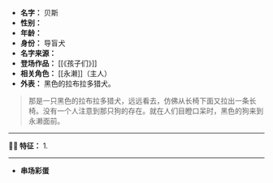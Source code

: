 
- **名字：** 贝斯
- **性别：** 
- **年龄：** 
- **身份：** 导盲犬
- **名字来源：** 
- **登场作品：** [[《孩子们》]] 
- **相关角色：** [[永濑]]（主人）
- **外表：** 黑色的拉布拉多猎犬。

> 那是一只黑色的拉布拉多猎犬，远远看去，仿佛从长椅下面又拉出一条长椅。没有一个人注意到那只狗的存在。就在人们目瞪口呆时，黑色的狗来到永濑面前。

---

**🐕‍🦺 特征：** 
1. 

---

- **串场彩蛋** 